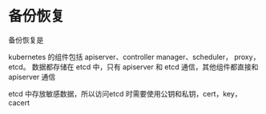 # 备份恢复

备份恢复是

kubernetes 的组件包括 apiserver、controller manager、scheduler， proxy，etcd。 数据都存储在 etcd 中，只有 apiserver 和 etcd 通信，其他组件都直接和 apiserver 通信


etcd 中存放敏感数据，所以访问etcd 时需要使用公钥和私钥，cert，key，cacert
